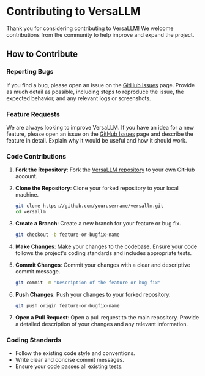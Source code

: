 # Contributing to VersaLLM

Thank you for considering contributing to VersaLLM! We welcome contributions from the community to help improve and expand the project.

## How to Contribute

### Reporting Bugs

If you find a bug, please open an issue on the [GitHub Issues](https://github.com/Mohwit/versallm/issues) page. Provide as much detail as possible, including steps to reproduce the issue, the expected behavior, and any relevant logs or screenshots.

### Feature Requests

We are always looking to improve VersaLLM. If you have an idea for a new feature, please open an issue on the [GitHub Issues](https://github.com/Mohwit/versallm/issues) page and describe the feature in detail. Explain why it would be useful and how it should work.

### Code Contributions

1. **Fork the Repository**: Fork the [VersaLLM repository](https://github.com/Mohwit/versallm) to your own GitHub account.

2. **Clone the Repository**: Clone your forked repository to your local machine.
    ```sh
    git clone https://github.com/yourusername/versallm.git
    cd versallm
    ```

3. **Create a Branch**: Create a new branch for your feature or bug fix.
    ```sh
    git checkout -b feature-or-bugfix-name
    ```

4. **Make Changes**: Make your changes to the codebase. Ensure your code follows the project's coding standards and includes appropriate tests.

5. **Commit Changes**: Commit your changes with a clear and descriptive commit message.
    ```sh
    git commit -m "Description of the feature or bug fix"
    ```

6. **Push Changes**: Push your changes to your forked repository.
    ```sh
    git push origin feature-or-bugfix-name
    ```

7. **Open a Pull Request**: Open a pull request to the main repository. Provide a detailed description of your changes and any relevant information.

### Coding Standards

- Follow the existing code style and conventions.
- Write clear and concise commit messages.
- Ensure your code passes all existing tests.
